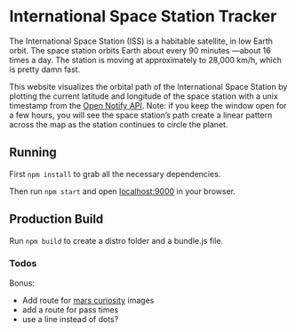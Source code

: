 # International Space Station Tracker

The International Space Station (ISS) is a habitable satellite, in low Earth orbit. The space station orbits Earth about every 90 minutes —about 16 times a day. The station is moving at approximately to 28,000 km/h, which is pretty damn fast.

This website visualizes the orbital path of the International Space Station by plotting the current latitude and longitude of the space station with a unix timestamp from the [Open Notify API](http://open-notify.org/). Note: if you keep the window open for a few hours, you will see the space station’s path create a linear pattern across the map as the station continues to circle the planet.

## Running

First `npm install` to grab all the necessary dependencies.

Then run `npm start` and open <localhost:9000> in your browser.

## Production Build

Run `npm build` to create a distro folder and a bundle.js file.

### Todos


Bonus:
* Add route for [mars curiosity](https://api.nasa.gov/api.html#MarsPhotos) images
* add a route for pass times
* use a line instead of dots?
